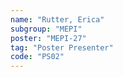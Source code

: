 ```yaml
---
name: "Rutter, Erica"
subgroup: "MEPI"
poster: "MEPI-27"
tag: "Poster Presenter"
code: "PS02"
---
```

